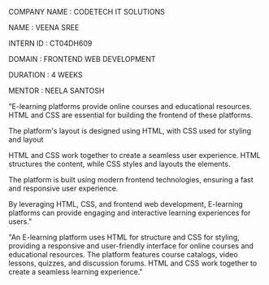 COMPANY NAME : CODETECH IT SOLUTIONS

NAME : VEENA SREE

INTERN ID :  CT04DH609

DOMAIN : FRONTEND WEB DEVELOPMENT 

DURATION : 4 WEEKS 

MENTOR : NEELA SANTOSH

"E-learning platforms provide online courses and educational resources. HTML and CSS are essential for building the frontend of these platforms.

The platform's layout is designed using HTML, with CSS used for styling and layout

HTML and CSS work together to create a seamless user experience. HTML structures the content, while CSS styles and layouts the elements.

The platform is built using modern frontend technologies, ensuring a fast and responsive user experience.

By leveraging HTML, CSS, and frontend web development, E-learning platforms can provide engaging and interactive learning experiences for users."

"An E-learning platform uses HTML for structure and CSS for styling, providing a responsive and user-friendly interface for online courses and educational resources. The platform features course catalogs, video lessons, quizzes, and discussion forums. HTML and CSS work together to create a seamless learning experience."

